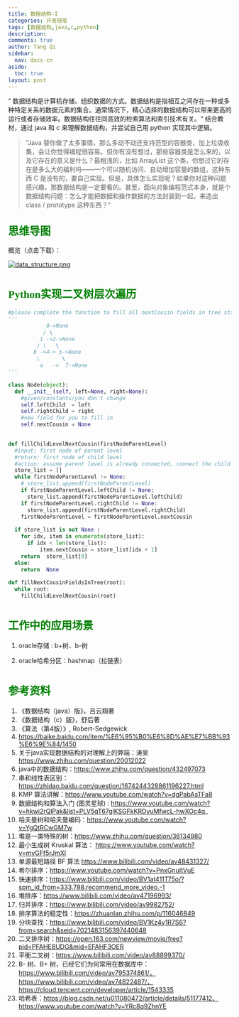 ```yaml
---
title: 数据结构-I
categories: 开发随笔
tags: [数据结构,java,c,python]
description: 
comments: true
author: Tang Qi
sidebar:
  nav: docs-cn
aside:
  toc: true
layout: post
---
```


“ 数据结构是计算机存储、组织数据的方式。数据结构是指相互之间存在一种或多种特定关系的数据元素的集合。通常情况下，精心选择的数据结构可以带来更高的运行或者存储效率。数据结构往往同高效的检索算法和索引技术有关。“   结合教材，通过 java 和 c 来理解数据结构，并尝试自己用 python 实现其中逻辑。

<!--more-->

> ”Java 替你做了太多事情，那么多动不动还支持范型的容器类，加上垃圾收集，会让你觉得编程很容易。但你有没有想过，那些容器类是怎么来的，以及它存在的意义是什么？最粗浅的，比如 ArrayList 这个类，你想过它的存在是多么大的福利吗——一个可以随机访问、自动增加容量的数组，这种东西 C 是没有的，要自己实现。但是，具体怎么实现呢？如果你对这种问题感兴趣，那数据结构是一定要看的。甚至，面向对象编程范式本身，就是个数据结构问题：怎么才能把数据和操作数据的方法封装到一起，来造出 class / prototype 这种东西？“ 

## <font face="黑体" color=green size=5>思维导图</font>


概览（点击下载）：

[![data_structure.png](https://github.com/iqgnat/iqgnat.github.io/raw/master/assets/images/2021-05-06-Data_structure_notes/data_structure.png)](https://github.com/iqgnat/iqgnat.github.io/raw/master/assets/images/2021-05-06-Data_structure_notes/data_structure.png)

# <font face="黑体" color=green size=5>Python实现二叉树层次遍历</font>

```python
#please complete the function to fill all nextCousin fields in tree starting from root
'''
			0->None
           / \
          1 ->2->None
         / \   \
        b ->4-> 5->None
         \       \
          a   ->  7->None
'''

class Node(object):
  def __init__(self, left=None, right=None):
    #given/constants/you don't change
    self.leftChild  = left
    self.rightChild = right
    #new field for you to fill in
    self.nextCousin = None

    
def fillChildLevelNextCousin(firstNodeParentLevel)
  #input: first node of parent level
  #return: first node of child level
  #action: assume parent level is already connected, connect the child level
  store_list = []
  while firstNodeParentLevel != None:
    # store_list.append(firstNodeParentLevel)
    if firstNodeParentLevel.leftChild != None:
      store_list.append(firstNodeParentLevel.leftChild)
    if firstNodeParentLevel.rightChild != None:
      store_list.append(firstNodeParentLevel.rightChild)
    firstNodeParentLevel = firstNodeParentLevel.nextCousin
  
  if store_list is not None :
    for idx, item in enumerate(store_list):
      if idx < len(store_list):
          item.nextCousin = store_list[idx + 1]
  	return  store_list[0]
  else:
    return  None
  
def fillNextCousinFieldsInTree(root):
  while root:
	fillChildLevelNextCousin(root)
```



# <font face="黑体" color=green size=5>工作中的应用场景</font>

1. oracle存储 : b+树、b-树

2. oracle哈希分区：hashmap（拉链表）


# <font face="黑体" color=green size=5>参考资料</font>

1.   《数据结构（java）版》，吕云翔著
2.   《数据结构（c）版》，舒后著
3.   《算法（第4版）》, Robert-Sedgewick
4.   https://baike.baidu.com/item/%E6%95%B0%E6%8D%AE%E7%BB%93%E6%9E%84/1450
5.   关于java实现数据结构的对理解上的弊端：涛吴 https://www.zhihu.com/question/20012022
6.   java中的数据结构：https://www.zhihu.com/question/432497073
7.   串和线性表区别：https://zhidao.baidu.com/question/1674244328861196227.html
8.   KMP 算法讲解：https://www.youtube.com/watch?v=dgPabAsTFa8
9.   数据结构和算法入门 (图灵星球) : https://www.youtube.com/watch?v=hkwi2rQlPak&list=PLV5qT67glKSGFkKRDyuMfwcL-hwXOc4q_
10.   哈夫曼树和哈夫曼编码：https://www.youtube.com/watch?v=YgQtRCwGM7w
11.   堆是一类特殊的树：https://www.zhihu.com/question/36134980
12.   最小生成树 Kruskal 算法： https://www.youtube.com/watch?v=myGFf5rJmXI
13.   单源最短路径 BF 算法 https://www.bilibili.com/video/av48431327/
14.   希尔排序：https://www.youtube.com/watch?v=PnxGnuItVuE
15.   快速排序：https://www.bilibili.com/video/BV1at411T75o/?spm_id_from=333.788.recommend_more_video.-1
16.   堆排序：https://www.bilibili.com/video/av47196993/
17.   归并排序：https://www.bilibili.com/video/av9982752/
18.   排序算法的稳定性：https://zhuanlan.zhihu.com/p/116046849
19.   分块查找：https://www.bilibili.com/video/BV1Kz4y1R7S6?from=search&seid=7021483156397440648
20.   二叉排序树：https://open.163.com/newview/movie/free?pid=PFAHE8UDG&mid=EFAHF3OER
21.   平衡二叉树：https://www.bilibili.com/video/av88899370/
22.   B- 树、B+ 树，已经它们为何常用在数据库中：https://www.bilibili.com/video/av795374861/， https://www.bilibili.com/video/av74822487/，https://cloud.tencent.com/developer/article/1543335
23.   哈希表：https://blog.csdn.net/u011080472/article/details/51177412、https://www.youtube.com/watch?v=YRc8q9ZhnYE

  

